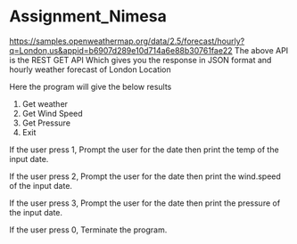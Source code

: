 # Assignment_Nimesa

https://samples.openweathermap.org/data/2.5/forecast/hourly?q=London,us&appid=b6907d289e10d714a6e88b30761fae22
The above API is the REST GET API
Which gives you the response in JSON format and hourly weather forecast of London Location

Here the program will give the below results
1. Get weather
2. Get Wind Speed
3. Get Pressure
0. Exit

If the user press 1, Prompt the user for the date then print the temp of the input date.

If the user press 2, Prompt the user for the date then print the wind.speed of the input date.

If the user press 3, Prompt the user for the date then print the pressure of the input date.

If the user press 0, Terminate the program.


